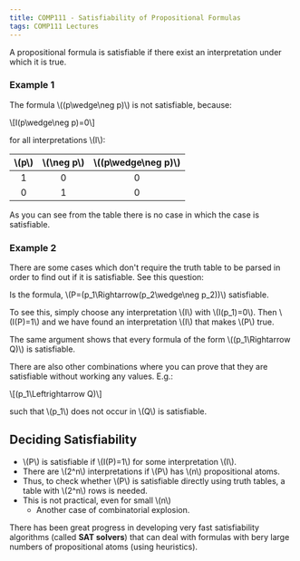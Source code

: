 ```yaml
---
title: COMP111 - Satisfiability of Propositional Formulas
tags: COMP111 Lectures
---
```

A propositional formula is satisfiable if there exist an interpretation under which it is true.

### Example 1
The formula &#92;((p\wedge\neg p)&#92;) is not satisfiable, because:

&#92;[I(p\wedge\neg p)=0&#92;]

for all interpretations &#92;(I&#92;):

| &#92;(p&#92;) | &#92;(\neg p&#92;) | &#92;((p\wedge\neg p)&#92;) |
| :-: | :-: | :-: |
| 1 | 0 | 0 |
| 0 | 1 | 0 |

As you can see from the table there is no case in which the case is satisfiable. 

### Example 2
There are some cases which don't require the truth table to be parsed in order to find out if it is satisfiable. See this question:

Is the formula, &#92;(P=(p_1\Rightarrow(p_2\wedge\neg p_2))&#92;) satisfiable.

To see this, simply choose any interpretation &#92;(I&#92;) with &#92;(I(p_1)=0&#92;). Then &#92;(I(P)=1&#92;) and we have found an interpretation &#92;(I&#92;) that makes &#92;(P&#92;) true.

The same argument shows that every formula of the form &#92;((p_1\Rightarrow Q)&#92;) is satisfiable.

There are also other combinations where you can prove that they are satisfiable without working any values. E.g.:

&#92;[(p_1\Leftrightarrow Q)&#92;]

such that &#92;(p_1&#92;) does not occur in &#92;(Q&#92;) is satisfiable.

## Deciding Satisfiability 
* &#92;(P&#92;) is satisfiable if &#92;(I(P)=1&#92;) for some interpretation &#92;(I&#92;).
* There are &#92;(2^n&#92;) interpretations if &#92;(P&#92;) has &#92;(n&#92;) propositional atoms.
* Thus, to check whether &#92;(P&#92;) is satisfiable directly using truth tables, a table with &#92;(2^n&#92;) rows is needed.
* This is not practical, even for small &#92;(n&#92;)
	* Another case of combinatorial explosion.

There has been great progress in developing very fast satisfiability algorithms (called **SAT solvers**) that can deal with formulas with bery large numbers of propositional atoms (using heuristics).
